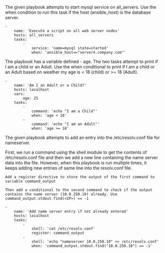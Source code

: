The given playbook attempts to start mysql service on all_servers. Use the when condition to run this task if the host (ansible_host) is the database server.
```
-
    name: 'Execute a script on all web server nodes'
    hosts: all_servers
    tasks:
        -
            service: 'name=mysql state=started'
            when: 'ansible_host=="server4.company.com"'
```

The playbook has a variable defined - age. The two tasks attempt to print if I am a child or an Adult. Use the when conditional to print if I am a child or an Adult based on weather my age is < 18 (child) or >= 18 (Adult).
```
-
    name: 'Am I an Adult or a Child?'
    hosts: localhost
    vars:
        age: 25
    tasks:
        -
            command: 'echo "I am a Child"'
            when: 'age < 18'
        -
            command: 'echo "I am an Adult"'
            when: 'age >= 18'
```

The given playbook attempts to add an entry into the /etc/resolv.conf file for nameserver.

First, we run a command using the shell module to get the contents of /etc/resolv.conf file and then we add a new line containing the name server data into the file. However, when this playbook is run multiple times, it keeps adding new entries of same line into the resolv.conf file.

    Add a register directive to store the output of the first command to variable command_output

    Then add a conditional to the second command to check if the output contains the name server (10.0.250.10) already. Use command_output.stdout.find(<IP>) == -1
```
-
    name: 'Add name server entry if not already entered'
    hosts: localhost
    tasks:
        -
            shell: 'cat /etc/resolv.conf'
            register: command_output
        -
            shell: 'echo "nameserver 10.0.250.10" >> /etc/resolv.conf'
            when: 'command_output.stdout.find("10.0.250.10") == -1'
```
